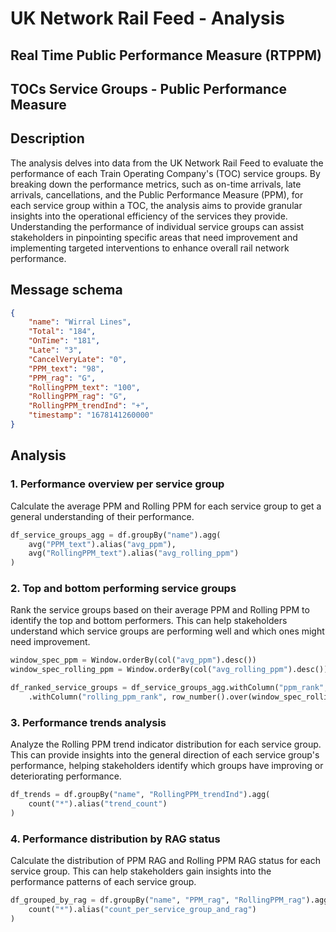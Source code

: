 # UK Network Rail Feed - Analysis 

## Real Time Public Performance Measure (RTPPM)

## TOCs Service Groups - Public Performance Measure

## Description
The analysis delves into data from the UK Network Rail Feed to evaluate the performance of each Train Operating Company's (TOC) service groups. By breaking down the performance metrics, such as on-time arrivals, late arrivals, cancellations, and the Public Performance Measure (PPM), for each service group within a TOC, the analysis aims to provide granular insights into the operational efficiency of the services they provide. Understanding the performance of individual service groups can assist stakeholders in pinpointing specific areas that need improvement and implementing targeted interventions to enhance overall rail network performance.

## Message schema

```json
{
    "name": "Wirral Lines",
    "Total": "184",
    "OnTime": "181",
    "Late": "3",
    "CancelVeryLate": "0",
    "PPM_text": "98",
    "PPM_rag": "G",
    "RollingPPM_text": "100",
    "RollingPPM_rag": "G",
    "RollingPPM_trendInd": "+",
    "timestamp": "1678141260000"
}
```

## Analysis

### 1. Performance overview per service group 
Calculate the average PPM and Rolling PPM for each service group to get a general understanding of their performance.

```python
df_service_groups_agg = df.groupBy("name").agg(
    avg("PPM_text").alias("avg_ppm"),
    avg("RollingPPM_text").alias("avg_rolling_ppm")
)
```

### 2. Top and bottom performing service groups
Rank the service groups based on their average PPM and Rolling PPM to identify the top and bottom performers. This can help stakeholders understand which service groups are performing well and which ones might need improvement.

```python
window_spec_ppm = Window.orderBy(col("avg_ppm").desc())
window_spec_rolling_ppm = Window.orderBy(col("avg_rolling_ppm").desc())

df_ranked_service_groups = df_service_groups_agg.withColumn("ppm_rank", row_number().over(window_spec_ppm)) \
    .withColumn("rolling_ppm_rank", row_number().over(window_spec_rolling_ppm))
```

### 3. Performance trends analysis
Analyze the Rolling PPM trend indicator distribution for each service group. This can provide insights into the general direction of each service group's performance, helping stakeholders identify which groups have improving or deteriorating performance.

```python
df_trends = df.groupBy("name", "RollingPPM_trendInd").agg(
    count("*").alias("trend_count")
)
```

### 4. Performance distribution by RAG status
Calculate the distribution of PPM RAG and Rolling PPM RAG status for each service group. This can help stakeholders gain insights into the performance patterns of each service group.

```python
df_grouped_by_rag = df.groupBy("name", "PPM_rag", "RollingPPM_rag").agg(
    count("*").alias("count_per_service_group_and_rag")
)
```